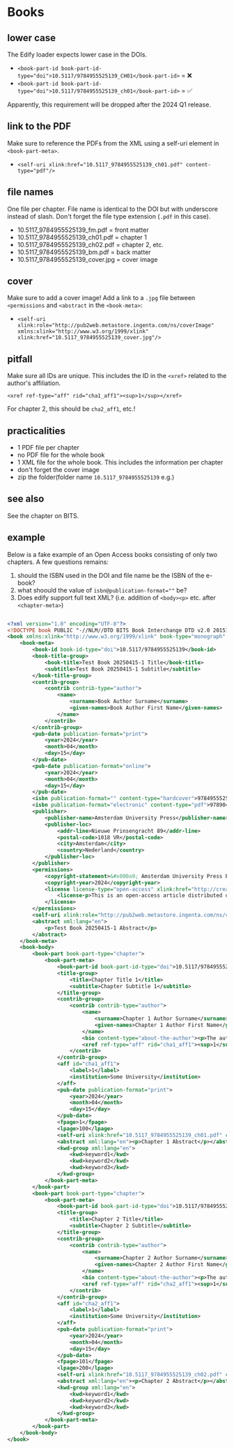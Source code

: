 # Books

## lower case
The Edify loader expects lower case in the DOIs.

- `<book-part-id book-part-id-type="doi">10.5117/9784955525139_CH01</book-part-id>` = ❌
- `<book-part-id book-part-id-type="doi">10.5117/9784955525139_ch01</book-part-id>` = ✅

Apparently, this requirement will be dropped after the 2024 Q1 release.

## link to the PDF
Make sure to reference the PDFs from the XML using a self-uri element in `<book-part-meta>`.

- `<self-uri xlink:href="10.5117_9784955525139_ch01.pdf" content-type="pdf"/>`

## file names
One file per chapter. File name is identical to the DOI but with underscore instead of slash. Don't forget the file type extension (`.pdf` in this case).

- 10.5117_9784955525139_fm.pdf = front matter
- 10.5117_9784955525139_ch01.pdf = chapter 1
- 10.5117_9784955525139_ch02.pdf = chapter 2, etc.
- 10.5117_9784955525139_bm.pdf = back matter
- 10.5117_9784955525139_cover.jpg = cover image

## cover
Make sure to add a cover image! Add a link to a `.jpg` file between `<permissions` and `<abstract` in the `<book-meta>`:

- `<self-uri xlink:role="http://pub2web.metastore.ingenta.com/ns/coverImage" xmlns:xlink="http://www.w3.org/1999/xlink" xlink:href="10.5117_9784955525139_cover.jpg"/>`

## pitfall
Make sure all IDs are unique. This includes the ID in the `<xref>` related to the author's affiliation.

`<xref ref-type="aff" rid="cha1_aff1"><sup>1</sup></xref>`

For chapter 2, this should be `cha2_aff1`, etc.!

## practicalities
- 1 PDF file per chapter
- no PDF file for the whole book
- 1 XML file for the whole book. This includes the information per chapter
- don't forget the cover image
- zip the folder(folder name `10.5117_9784955525139` e.g.)

## see also
See the chapter on BITS.

## example
Below is a fake example of an Open Access books consisting of only two chapters. A few questions remains:

1. should the ISBN used in the DOI and file name be the ISBN of the e-book?
2. what shoould the value of `isbn@publication-format=""` be?
3. Does edify support full text XML? (i.e. addition of `<body><p>` etc. after `<chapter-meta>`)


```xml

<?xml version="1.0" encoding="UTF-8"?>
<!DOCTYPE book PUBLIC "-//NLM//DTD BITS Book Interchange DTD v2.0 20151225//EN" "BITS-book2.dtd">
<book xmlns:xlink="http://www.w3.org/1999/xlink" book-type="monograph" xml:lang="en">
	<book-meta>
		<book-id book-id-type="doi">10.5117/9784955525139</book-id>
		<book-title-group>
			<book-title>Test Book 20250415-1 Title</book-title>
			<subtitle>Test Book 20250415-1 Subtitle</subtitle>
		</book-title-group>
		<contrib-group>
			<contrib contrib-type="author">
				<name>
					<surname>Book Author Surname</surname>
					<given-names>Book Author First Name</given-names>
				</name>
			</contrib>
		</contrib-group>
		<pub-date publication-format="print">
			<year>2024</year>
			<month>04</month> 
			<day>15</day>
		</pub-date>
		<pub-date publication-format="online">
			<year>2024</year>
			<month>04</month> 
			<day>15</day>
		</pub-date>
		<isbn publication-format="" content-type="hardcover">9784955525139</isbn> 
		<isbn publication-format="electronic" content-type="pdf">9789048552399</isbn>
		<publisher>
			<publisher-name>Amsterdam University Press</publisher-name>
			<publisher-loc>
				<addr-line>Nieuwe Prinsengracht 89</addr-line>
				<postal-code>1018 VR</postal-code>
				<city>Amsterdam</city>
				<country>Nederland</country>
			</publisher-loc>
		</publisher>
		<permissions>
			<copyright-statement>&#x000a9; Amsterdam University Press B.V., Amsterdam 2024</copyright-statement>
			<copyright-year>2024</copyright-year>
			<license license-type="open-access" xlink:href="http://creativecommons.org/licenses/by-nc-nd/4.0">
				<license-p>This is an open-access article distributed under the terms of the Creative Commons Attribution License, which permits unrestricted use, distribution, and reproduction in any medium, provided the original work is properly cited.</license-p>
			</license>
		</permissions>
		<self-uri xlink:role="http://pub2web.metastore.ingenta.com/ns/coverImage" xmlns:xlink="http://www.w3.org/1999/xlink" xlink:href="10.5117_9784955525139_cover.jpg"/>
		<abstract xml:lang="en">
			<p>Test Book 20250415-1 Abstract</p>
		</abstract>
	</book-meta> 
	<book-body>
		<book-part book-part-type="chapter">
			<book-part-meta>
				<book-part-id book-part-id-type="doi">10.5117/9784955525139_ch01</book-part-id>
				<title-group>
					<title>Chapter Title 1</title>
					<subtitle>Chapter Subtitle 1</subtitle>
				</title-group>
				<contrib-group>
					<contrib contrib-type="author">
						<name>
							<surname>Chapter 1 Author Surname</surname>
							<given-names>Chapter 1 Author First Name</given-names>
						</name>
						<bio content-type="about-the-author"><p>The author wrote this book.</p></bio>
						<xref ref-type="aff" rid="cha1_aff1"><sup>1</sup></xref>
					</contrib>
				</contrib-group>
				<aff id="cha1_aff1">
					<label>1</label>
					<institution>Some University</institution>
				</aff>
				<pub-date publication-format="print">
					<year>2024</year>
					<month>04</month>
					<day>15</day>
				</pub-date>
				<fpage>1</fpage>
				<lpage>100</lpage>
				<self-uri xlink:href="10.5117_9784955525139_ch01.pdf" content-type="pdf"/>
				<abstract xml:lang="en"><p>Chapter 1 Abstract</p></abstract>
				<kwd-group xml:lang="en">
					<kwd>keyword1</kwd>
					<kwd>keyword2</kwd>
					<kwd>keyword3</kwd>
				</kwd-group>
			</book-part-meta>
		</book-part>
		<book-part book-part-type="chapter">
			<book-part-meta>
				<book-part-id book-part-id-type="doi">10.5117/9784955525139_ch02</book-part-id>
				<title-group>
					<title>Chapter 2 Title</title>
					<subtitle>Chapter 2 Subtitle</subtitle>
				</title-group>
				<contrib-group>
					<contrib contrib-type="author">
						<name>
							<surname>Chapter 2 Author Surname</surname>
							<given-names>Chapter 2 Author First Name</given-names>
						</name>
						<bio content-type="about-the-author"><p>The author wrote this book.</p></bio>
						<xref ref-type="aff" rid="cha2_aff1"><sup>1</sup></xref>
					</contrib>
				</contrib-group>
				<aff id="cha2_aff1">
					<label>1</label>
					<institution>Some University</institution>
				</aff>
				<pub-date publication-format="print">
					<year>2024</year>
					<month>04</month>
					<day>15</day>
				</pub-date>
				<fpage>101</fpage>
				<lpage>200</lpage>
				<self-uri xlink:href="10.5117_9784955525139_ch02.pdf" content-type="pdf"/>
				<abstract xml:lang="en"><p>Chapter 2 Abstract</p></abstract>
				<kwd-group xml:lang="en">
					<kwd>keyword1</kwd>
					<kwd>keyword2</kwd>
					<kwd>keyword3</kwd>
				</kwd-group>
			</book-part-meta>
		</book-part>
	</book-body>
</book>

```
